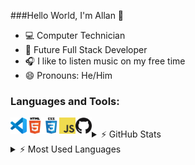 ###Hello World, I'm Allan 👋

- 💻 Computer Technician
- 🌱 Future Full Stack Developer
- 🎧 I like to listen music on my free time
- 😄 Pronouns: He/Him


### Languages and Tools:
<img align="left" alt="Visual Studio Code" width="26px" margin-left="5px" src="https://raw.githubusercontent.com/github/explore/80688e429a7d4ef2fca1e82350fe8e3517d3494d/topics/visual-studio-code/visual-studio-code.png" />
<img align="left" alt="HTML5" width="26px" margin-left="5px" src="https://raw.githubusercontent.com/github/explore/80688e429a7d4ef2fca1e82350fe8e3517d3494d/topics/html/html.png" />
<img align="left" alt="CSS3" width="26px" left="5px" src="https://raw.githubusercontent.com/github/explore/80688e429a7d4ef2fca1e82350fe8e3517d3494d/topics/css/css.png" />
<img align="left" alt="JavaScript" width="26px" left="5px" src="https://raw.githubusercontent.com/github/explore/80688e429a7d4ef2fca1e82350fe8e3517d3494d/topics/javascript/javascript.png" />
<img align="left" alt="GitHub" left="5px" width="26px" left="5px" src="https://raw.githubusercontent.com/github/explore/78df643247d429f6cc873026c0622819ad797942/topics/github/github.png" />

<!--
<img align="left" alt="React" width="26px" left="5px" src="https://raw.githubusercontent.com/github/explore/80688e429a7d4ef2fca1e82350fe8e3517d3494d/topics/react/react.png" />
<img align="left" alt="Node.js" width="26px" left="5px" src="https://raw.githubusercontent.com/github/explore/80688e429a7d4ef2fca1e82350fe8e3517d3494d/topics/nodejs/nodejs.png" />
<img align="left" alt="python" width="26px" left="5px" src="https://raw.githubusercontent.com/github/explore/80688e429a7d4ef2fca1e82350fe8e3517d3494d/topics/python/python.png" />
<img align="left" alt="SQL" width="26px" left="5px" src="https://raw.githubusercontent.com/github/explore/80688e429a7d4ef2fca1e82350fe8e3517d3494d/topics/sql/sql.png" />
<img align="left" alt="postgreSQL" width="26px" left="5px"src="https://raw.githubusercontent.com/github/explore/80688e429a7d4ef2fca1e82350fe8e3517d3494d/topics/postgresql/postgresql.png" />
<img align="left" alt="Git" left="5px" width="26px" left="5px" src="https://raw.githubusercontent.com/github/explore/80688e429a7d4ef2fca1e82350fe8e3517d3494d/topics/git/git.png" /> -->


<br />

<details>
  <summary> ⚡  GitHub Stats</summary>
<a  href="https://github.com/allanornel">
  <img  height="180em"  src="https://github-readme-stats.vercel.app/api?username=allanornel&theme=buefy&show_icons=true">
</a>
</details>
<details>
  <summary> ⚡  Most Used Languages</summary>

<a  href="https://github.com/allanornel">
  <img  height="180em"  src="https://github-readme-stats.vercel.app/api/top-langs/?username=allanornel&theme=buefy&layout=compact">
</a>
</details>
